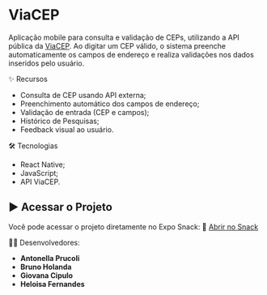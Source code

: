 # ViaCEP
Aplicação mobile para consulta e validação de CEPs, utilizando a API pública da [ViaCEP](https://viacep.com.br/). Ao digitar um CEP válido, o sistema preenche automaticamente os campos de endereço e realiza validações nos dados inseridos pelo usuário.

✨ Recursos
- Consulta de CEP usando API externa;
- Preenchimento automático dos campos de endereço;
- Validação de entrada (CEP e campos);
- Histórico de Pesquisas;
- Feedback visual ao usuário.

🛠️ Tecnologias
- React Native;
- JavaScript;
- API ViaCEP.

## ▶️ Acessar o Projeto
Você pode acessar o projeto diretamente no Expo Snack:
🔗 [Abrir no Snack](https://snack.expo.dev/@giov/viacep)



🧑‍💻 Desenvolvedores:
- **Antonella Prucoli**
- **Bruno Holanda**
- **Giovana Cipulo**
- **Heloisa Fernandes**
